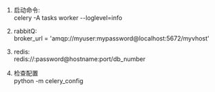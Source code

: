 1. 启动命令:  
    celery -A tasks worker --loglevel=info
   
2. rabbitQ:  
    broker_url = 'amqp://myuser:mypassword@localhost:5672/myvhost'
   
3. redis:  
    redis://:password@hostname:port/db_number
   
4. 检查配置  
    python -m celery_config